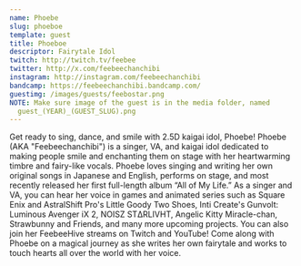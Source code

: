 ```yaml
---
name: Phoebe
slug: phoeboe
template: guest
title: Phoeboe
descriptor: Fairytale Idol
twitch: http://twitch.tv/feebee
twitter: http://x.com/feebeechanchibi
instagram: http://instagram.com/feebeechanchibi
bandcamp: https://feebeechanchibi.bandcamp.com/
guestimg: /images/guests/feebostar.png
NOTE: Make sure image of the guest is in the media folder, named
  guest_(YEAR)_(GUEST_SLUG).png
---
```

Get ready to sing, dance, and smile with 2.5D kaigai idol, Phoebe! Phoebe (AKA "Feebeechanchibi") is a singer, VA, and kaigai idol dedicated to making people smile and enchanting them on stage with her heartwarming timbre and fairy-like vocals. Phoebe loves singing and writing her own original songs in Japanese and English, performs on stage, and most recently released her first full-length album “All of My Life.” As a singer and VA, you can hear her voice in games and animated series such as  Square Enix and AstralShift Pro's Little Goody Two Shoes, Inti Create's Gunvolt: Luminous Avenger iX 2, NOISZ STΔRLIVHT, Angelic Kitty Miracle-chan, Strawbunny and Friends, and many more upcoming projects. You can also join her FeebeeHive streams on Twitch and YouTube! Come along with Phoebe on a magical journey as she writes her own fairytale and works to touch hearts all over the world with her voice.
